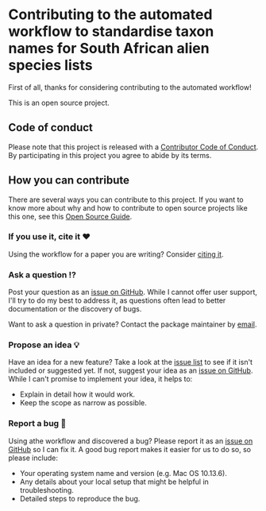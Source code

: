 # Contributing to the automated workflow to standardise taxon names for South African alien species lists

<!-- This CONTRIBUTING.md is adapted from https://gist.github.com/peterdesmet/e90a1b0dc17af6c12daf6e8b2f044e7c -->

First of all, thanks for considering contributing to the automated workflow!

This is an open source project.

[repo]: https://github.com/KatelynFaulkner/rsa-ans-workflow
[issues]: https://github.com/KatelynFaulkner/rsa-ans-workflow/issues
[new_issue]: https://github.com/KatelynFaulkner/rsa-ans-workflow/issues/new
[citation]: https://github.com/KatelynFaulkner/rsa-ans-workflow/blob/main/CITATION.cff
[email]: mailto:k.faulkner@sanbi.org.za

## Code of conduct

Please note that this project is released with a [Contributor Code of Conduct](https://github.com/KatelynFaulkner/rsa-ans-workflow/blob/main/.github/CODE_OF_CONDUCT.md.). By participating in this project you agree to abide by its terms.

## How you can contribute

There are several ways you can contribute to this project. If you want to know more about why and how to contribute to open source projects like this one, see this [Open Source Guide](https://opensource.guide/how-to-contribute/).

### If you use it, cite it ❤️

Using the workflow for a paper you are writing? Consider [citing it][citation].

### Ask a question ⁉️

Post your question as an [issue on GitHub][new_issue]. While I cannot offer user support, I'll try to do my best to address it, as questions often lead to better documentation or the discovery of bugs.

Want to ask a question in private? Contact the package maintainer by [email][email].

### Propose an idea 💡

Have an idea for a new feature? Take a look at the [issue list][issues] to see if it isn't included or suggested yet. If not, suggest your idea as an [issue on GitHub][new_issue]. While I can't promise to implement your idea, it helps to:

* Explain in detail how it would work.
* Keep the scope as narrow as possible.

### Report a bug 🐛

Using athe workflow and discovered a bug? Please report it as an [issue on GitHub][new_issue] so I can fix it. A good bug report makes it easier for us to do so, so please include:

* Your operating system name and version (e.g. Mac OS 10.13.6).
* Any details about your local setup that might be helpful in troubleshooting.
* Detailed steps to reproduce the bug.
